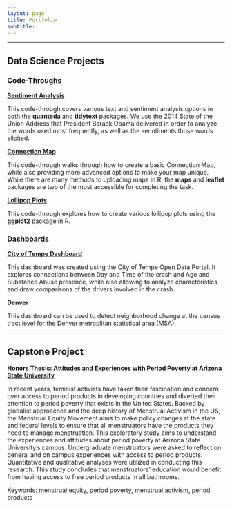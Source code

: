 ```yaml
---
layout: page
title: Portfolio
subtitle:
---
```


---

## <i class="fas fa-laptop-code"></i> Data Science Projects

### Code-Throughs

[**Sentiment Analysis**](cpp-527-code-through-Ronning.html)

This code-through covers various text and sentiment analysis options in both the **quanteda** and **tidytext** packages. We use the 2014 State of the Union Address that President Barack Obama delivered in order to analyze the words used most frequently, as well as the senntiments those words elicited.

[**Connection Map**](cpp-529-code-through-Ronning.html)

This code-through walks through how to create a basic Connection Map, while also providing more advanced options to make your map unique. While there are many methods to uploading maps in R, the **maps** and **leaflet** packages are two of the most accessible for completing the task.

[**Lollipop Plots**](cpp-526-code-through-Ronning.html)

This code-through explores how to create various lollipop plots using the **ggplot2** package in R.

### Dashboards

[**City of Tempe Dashboard**](https://kirstenronning.shinyapps.io/CityofTempeDashboard/#section-day-and-time)

This dashboard was created using the City of Tempe Open Data Portal. It explores connections between Day and Time of the crash and Age and Substance Abuse presence, while also allowing to analyze characteristics and draw comparisons of the drivers involved in the crash.

**Denver**

This dashboard can be used to detect neighborhood change at the census tract level for the Denver metroplitan statistical area (MSA).

---

## <i class="fas fa-book"></i> Capstone Project

[**Honors Thesis: Attitudes and Experiences with Period Poverty at Arizona State University**](Ronning_K_Spring_2020.pdf)

In recent years, feminist activists have taken their fascination and concern over access to period products in developing countries and diverted their attention to period poverty that exists in the United States. Backed by globalist approaches and the deep history of Menstrual Activism in the US, the Menstrual Equity Movement aims to make policy changes at the state and federal levels to ensure that all menstruators have the products they need to manage menstruation. This exploratory study aims to understand the experiences and attitudes about period poverty at Arizona State University’s campus. Undergraduate menstruators were asked to reflect on general and on campus experiences with access to period products. Quantitative and qualitative analyses were utilized in conducting this research. This study concludes that menstruators’ education would benefit from having access to free period products in all bathrooms. 

Keywords: menstrual equity, period poverty, menstrual activism, period products
